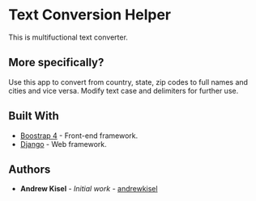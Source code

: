# Text Conversion Helper

This is multifuctional text converter.

## More specifically?

Use this app to convert from country, state, zip codes to full names and cities and vice versa. Modify text case and delimiters for further use.

## Built With

* [Boostrap 4](https://maven.apache.org/) - Front-end framework.
* [Django](https://www.djangoproject.com/) - Web framework.

## Authors

* **Andrew Kisel** - *Initial work* - [andrewkisel](https://github.com/andrewkisel)